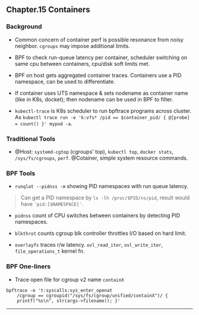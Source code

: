 
## Chapter.15 Containers

### Background

* Common concern of container perf is possible resonance from noisy neighbor. `cgroups` may impose additional limits.

* BPF to check run-queue latency per container, scheduler switching on same cpu between containers, cpu/disk soft limits met.

* BPF on host gets aggregated container traces. Containers use a PID namespace, can be used to differentiate.

* If container uses UTS namespace & sets nodename as container name (like in K8s, docket); then nodename can be used in BPF to filter.

* `kubectl-trace` is K8s scheduler to run bpftrace programs across cluster. As `kubectl trace run -e 'k:vfs* /pid == $container_pid/ { @[probe] = count() }' mypod -a`.


### Traditional Tools

* @Host: `systemd-cgtop` (cgroups' top), `kubectl top`, `docker stats`, `/sys/fs/cgroups`, `perf`. @Cotainer, simple system resource commands.


### BPF Tools

* `runqlat --pidnss -m` showing PID namespaces with run queue latency.

> Can get a PID namespace by `ls -lh /proc/$PID/ns/pid`, result would have `'pid:[$NAMESPACE]'`.

* `pidnss` count of CPU switches between containers by detecting PID namespaces.

* `blkthrot` counts cgroup blk controller throttles I/O based on hard limit.

* `overlayfs` traces r/w latency. `ovl_read_iter`, `ovl_write_iter`, `file_operations_t` kernel fn.


### BPF One-liners

* Trace open file for cgroup v2 name `containX`

```
bpftrace -e 't:syscalls:sys_enter_openat
    /cgroup == cgroupid("/sys/fs/cgroup/unified/containX")/ {
    printf("%s\n", str(args->filename)); }'
```

---
